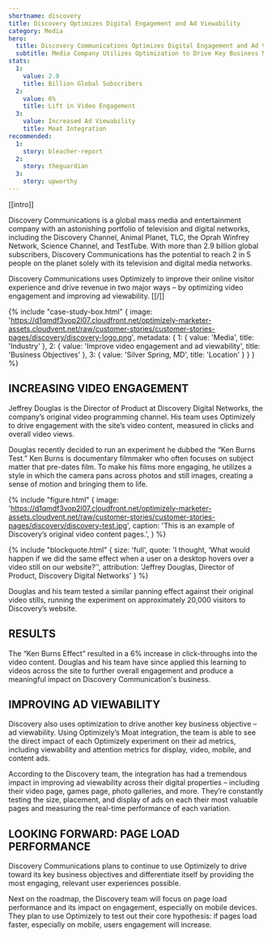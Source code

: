 ```yaml
---
shortname: discovery
title: Discovery Optimizes Digital Engagement and Ad Viewability
category: Media
hero:
  title: Discovery Communications Optimizes Digital Engagement and Ad Viewability
  subtitle: Media Company Utilizes Optimization to Drive Key Business Metrics
stats:
  1:
    value: 2.9
    title: Billion Global Subscribers
  2:
    value: 6%
    title: Lift in Video Engagement
  3:
    value: Increased Ad Viewability
    title: Moat Integration
recommended:
  1:
    story: bleacher-report
  2:
    story: theguardian
  3:
    story: upworthy
---
```


[[intro]]

Discovery Communications is a global mass media and entertainment company with an astonishing portfolio of television and digital networks, including the Discovery Channel, Animal Planet, TLC, the Oprah Winfrey Network, Science Channel, and TestTube. With more than 2.9 billion global subscribers, Discovery Communications has the potential to reach 2 in 5 people on the planet solely with its television and digital media networks.

Discovery Communications uses Optimizely to improve their online visitor experience and drive revenue in two major ways – by optimizing video engagement and improving ad viewability.
[[/]]

{% include "case-study-box.html"
  {
    image: 'https://d1qmdf3vop2l07.cloudfront.net/optimizely-marketer-assets.cloudvent.net/raw/customer-stories/customer-stories-pages/discovery/discovery-logo.png',
    metadata: {
      1: {
        value: 'Media',
        title: 'Industry'
      },
      2: {
        value: 'Improve video engagement and ad viewability',
        title: 'Business Objectives'
      },
      3: {
        value: 'Silver Spring, MD',
        title: 'Location'
      }
    }
  }
%}

## INCREASING VIDEO ENGAGEMENT

Jeffrey Douglas is the Director of Product at Discovery Digital Networks, the company’s original video programming channel. His team uses Optimizely to drive engagement with the site’s video content, measured in clicks and overall video views.

Douglas recently decided to run an experiment he dubbed the “Ken Burns Test.” Ken Burns is documentary filmmaker who often focuses on subject matter that pre-dates film. To make his films more engaging, he utilizes a style in which the camera pans across photos and still images, creating a sense of motion and bringing them to life.

{% include "figure.html"
  {
    image: 'https://d1qmdf3vop2l07.cloudfront.net/optimizely-marketer-assets.cloudvent.net/raw/customer-stories/customer-stories-pages/discovery/discovery-test.jpg',
    caption: 'This is an example of Discovery’s original video content pages.',
  }
%}

{% include "blockquote.html"
  {
    size: 'full',
    quote: 'I thought, ‘What would happen if we did the same effect when a user on a desktop hovers over a video still on our website?’',
    attribution: 'Jeffrey Douglas, Director of Product, Discovery Digital Networks'
  }
%}

Douglas and his team tested a similar panning effect against their original video stills, running the experiment on approximately 20,000 visitors to Discovery’s website.

## RESULTS

The “Ken Burns Effect” resulted in a 6% increase in click-throughs into the video content. Douglas and his team have since applied this learning to videos across the site to further overall engagement and produce a meaningful impact on Discovery Communication's business.

## IMPROVING AD VIEWABILITY

Discovery also uses optimization to drive another key business objective – ad viewability. Using Optimizely’s Moat integration, the team is able to see the direct impact of each Optimizely experiment on their ad metrics, including viewability and attention metrics for display, video, mobile, and content ads.

According to the Discovery team, the integration has had a tremendous impact in improving ad viewability across their digital properties – including their video page, games page, photo galleries, and more. They’re constantly testing the size, placement, and display of ads on each their most valuable pages and measuring the real-time performance of each variation.

## LOOKING FORWARD: PAGE LOAD PERFORMANCE

Discovery Communications plans to continue to use Optimizely to drive toward its key business objectives and differentiate itself by providing the most engaging, relevant user experiences possible.

Next on the roadmap, the Discovery team will focus on page load performance and its impact on engagement, especially on mobile devices. They plan to use Optimizely to test out their core hypothesis: if pages load faster, especially on mobile, users engagement will increase.
